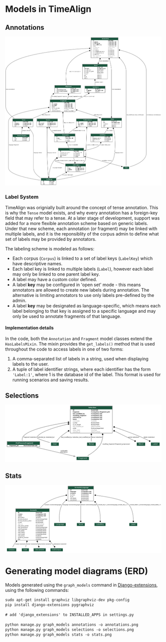 # Models in TimeAlign

## Annotations
![](annotations.png)

### Label System
TimeAlign was orignially built around the concept of tense annotation. This is why the `Tense` model exists, and why every annotation has a foreign-key field that may refer to a tense. At a later stage of development, support was added for a more flexible annotation scheme based on generic labels. Under that new scheme, each annotation (or fragment) may be linked with multiple labels, and it is the reponsiblity of the corpus admin to define what set of labels may be provided by annotators.

The labeling scheme is modeled as follows:
- Each corpus (`Corpus`) is linked to a set of label keys (`LabelKey`) which have descriptive names.
- Each label key is linked to multiple labels (`Label`), however each label may only be linked to one parent label key.
- A label may have a custom color defined.
- A label **key** may be configured in 'open set' mode - this means annotators are allowed to create new labels during annotation. The alternative is limiting annotators to use only labels pre-defined by the admin.
- A label **key** may be designated as language-specific, which means each label belonging to that key is assigned to a specific language and may only be used to annotate fragments of that language.

#### Implementation details
In the code, both the `Annotation` and `Fragment` model classes extend the `HasLabelsMixin`. The mixin provides the `get_labels()` method that is used throughout the code to access labels in one of two forms:
1. A comma-separated list of labels in a string, used when displaying labels to the user.
1. A tuple of label identifier strings, where each identifier has the form `'Label:1'`, where 1 is the database id of the label. This format is used for running scenarios and saving results.

## Selections
![](selections.png)

## Stats
![](stats.png)

# Generating model diagrams (ERD)
Models generated using the `graph_models` command in [Django-extensions](http://django-extensions.readthedocs.io/en/latest/graph_models.html), using the following commands:

    sudo apt-get install graphviz libgraphviz-dev pkg-config
    pip install django-extensions pygraphviz

    # add 'django_extensions' to INSTALLED_APPS in settings.py

    python manage.py graph_models annotations -o annotations.png
    python manage.py graph_models selections -o selections.png
    python manage.py graph_models stats -o stats.png
